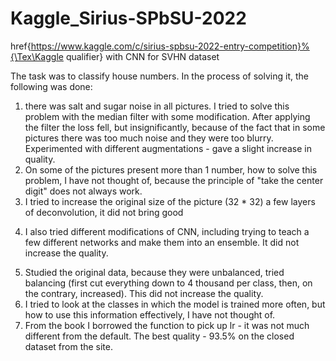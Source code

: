 # Kaggle_Sirius-SPbSU-2022
href{https://www.kaggle.com/c/sirius-spbsu-2022-entry-competition}%{\Tex\Kaggle qualifier} with CNN for SVHN dataset


The task was to classify house numbers. In the process of solving it, the following was done:
1) there was salt and sugar noise in all pictures. I tried to solve this problem with the median filter with some modification. After applying the filter the loss fell, but insignificantly, because of the fact that in some pictures there was too much noise and they were too blurry. Experimented with different augmentations - gave a slight increase in quality.
2) On some of the pictures present more than 1 number, how to solve this problem, I have not thought of, because the principle of "take the center digit" does not always work.
3) I tried to increase the original size of the picture (32 * 32) a few layers of deconvolution, it did not bring good
4. I also tried different modifications of CNN, including trying to teach a few different networks and make them into an ensemble. It did not increase the quality.
5) Studied the original data, because they were unbalanced, tried balancing (first cut everything down to 4 thousand per class, then, on the contrary, increased). This did not increase the quality.
6) I tried to look at the classes in which the model is trained more often, but how to use this information effectively, I have not thought of.
7) From the book I borrowed the function to pick up lr - it was not much different from the default. The best quality - 93.5% on the closed dataset from the site.

